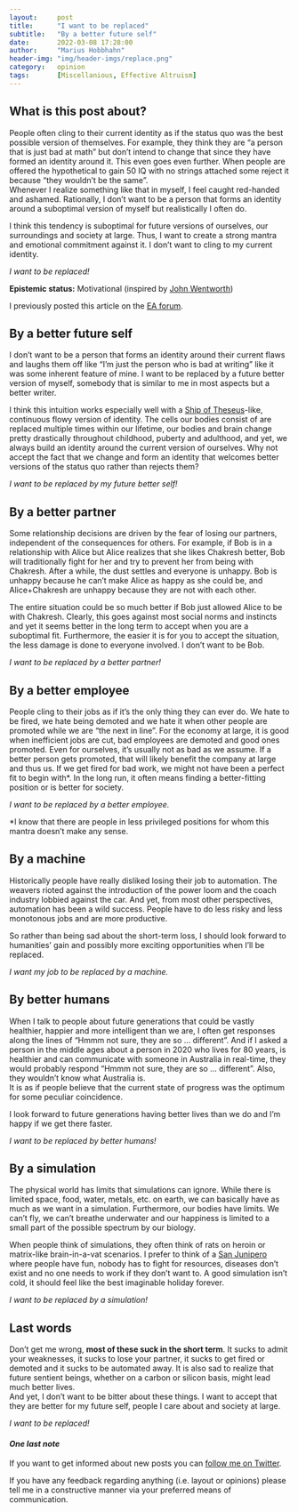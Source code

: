 ```yaml
---
layout:     post
title:      "I want to be replaced"
subtitle:   "By a better future self"
date:       2022-03-08 17:28:00
author:     "Marius Hobbhahn"
header-img: "img/header-imgs/replace.png"
category:   opinion
tags:       [Miscellanious, Effective Altruism]
---
```


## **What is this post about?**

People often cling to their current identity as if the status quo was the best possible version of themselves. For example, they think they are “a person that is just bad at math” but don’t intend to change that since they have formed an identity around it. This even goes even further. When people are offered the hypothetical to gain 50 IQ with no strings attached some reject it because “they wouldn’t be the same”.   
Whenever I realize something like that in myself, I feel caught red-handed and ashamed. Rationally, I don’t want to be a person that forms an identity around a suboptimal version of myself but realistically I often do. 

I think this tendency is suboptimal for future versions of ourselves, our surroundings and society at large. Thus, I want to create a strong mantra and emotional commitment against it. I don’t want to cling to my current identity.

*I want to be replaced!*

**Epistemic status:** Motivational (inspired by [John Wentworth](https://www.lesswrong.com/posts/BseaxjsiDPKvGtDrm/we-choose-to-align-ai))

I previously posted this article on the <a href='https://forum.effectivealtruism.org/posts/t8ay3GwkTFFPhLeya/i-want-to-be-replaced'>EA forum</a>.

## By a better future self

I don’t want to be a person that forms an identity around their current flaws and laughs them off like “I’m just the person who is bad at writing” like it was some inherent feature of mine. I want to be replaced by a future better version of myself, somebody that is similar to me in most aspects but a better writer. 

I think this intuition works especially well with a [Ship of Theseus](https://en.wikipedia.org/wiki/Ship_of_Theseus)-like, continuous flowy version of identity. The cells our bodies consist of are replaced multiple times within our lifetime, our bodies and brain change pretty drastically throughout childhood, puberty and adulthood, and yet, we always build an identity around the current version of ourselves. Why not accept the fact that we change and form an identity that welcomes better versions of the status quo rather than rejects them?   
  
*I want to be replaced by my future better self!*

## By a better partner

Some relationship decisions are driven by the fear of losing our partners, independent of the consequences for others. For example, if Bob is in a relationship with Alice but Alice realizes that she likes Chakresh better, Bob will traditionally fight for her and try to prevent her from being with Chakresh. After a while, the dust settles and everyone is unhappy. Bob is unhappy because he can’t make Alice as happy as she could be, and Alice+Chakresh are unhappy because they are not with each other. 

The entire situation could be so much better if Bob just allowed Alice to be with Chakresh. Clearly, this goes against most social norms and instincts and yet it seems better in the long term to accept when you are a suboptimal fit. Furthermore, the easier it is for you to accept the situation, the less damage is done to everyone involved. I don’t want to be Bob.

*I want to be replaced by a better partner!*

## By a better employee

People cling to their jobs as if it’s the only thing they can ever do. We hate to be fired, we hate being demoted and we hate it when other people are promoted while we are “the next in line”. For the economy at large, it is good when inefficient jobs are cut, bad employees are demoted and good ones promoted. Even for ourselves, it’s usually not as bad as we assume. If a better person gets promoted, that will likely benefit the company at large and thus us. If we get fired for bad work, we might not have been a perfect fit to begin with*. In the long run, it often means finding a better-fitting position or is better for society.

*I want to be replaced by a better employee.*

*I know that there are people in less privileged positions for whom this mantra doesn’t make any sense.

## By a machine

Historically people have really disliked losing their job to automation. The weavers rioted against the introduction of the power loom and the coach industry lobbied against the car. And yet, from most other perspectives, automation has been a wild success. People have to do less risky and less monotonous jobs and are more productive.

So rather than being sad about the short-term loss, I should look forward to humanities’ gain and possibly more exciting opportunities when I’ll be replaced.

*I want my job to be replaced by a machine.*

## By better humans

When I talk to people about future generations that could be vastly healthier, happier and more intelligent than we are, I often get responses along the lines of “Hmmm not sure, they are so … different”. And if I asked a person in the middle ages about a person in 2020 who lives for 80 years, is healthier and can communicate with someone in Australia in real-time, they would probably respond “Hmmm not sure, they are so … different”. Also, they wouldn’t know what Australia is.   
It is as if people believe that the current state of progress was the optimum for some peculiar coincidence. 

I look forward to future generations having better lives than we do and I’m happy if we get there faster. 

*I want to be replaced by better humans!*

## By a simulation

The physical world has limits that simulations can ignore. While there is limited space, food, water, metals, etc. on earth, we can basically have as much as we want in a simulation. Furthermore, our bodies have limits. We can’t fly, we can’t breathe underwater and our happiness is limited to a small part of the possible spectrum by our biology.   
  
When people think of simulations, they often think of rats on heroin or matrix-like brain-in-a-vat scenarios. I prefer to think of a [San Junipero](https://en.wikipedia.org/wiki/San_Junipero) where people have fun, nobody has to fight for resources, diseases don’t exist and no one needs to work if they don’t want to. A good simulation isn’t cold, it should feel like the best imaginable holiday forever. 

*I want to be replaced by a simulation!*

## Last words

Don’t get me wrong, **most of these suck in the short term**. It sucks to admit your weaknesses, it sucks to lose your partner, it sucks to get fired or demoted and it sucks to be automated away. It is also sad to realize that future sentient beings, whether on a carbon or silicon basis, might lead much better lives.   
And yet, I don’t want to be bitter about these things. I want to accept that they are better for my future self, people I care about and society at large.   
  
*I want to be replaced!*

#### ***One last note***

If you want to get informed about new posts you can <a href='https://twitter.com/MariusHobbhahn'>follow me on Twitter</a>.

If you have any feedback regarding anything (i.e. layout or opinions) please tell me in a constructive manner via your preferred means of communication.
